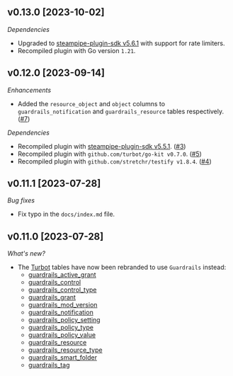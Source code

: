 ## v0.13.0 [2023-10-02]

_Dependencies_

- Upgraded to [steampipe-plugin-sdk v5.6.1](https://github.com/turbot/steampipe-plugin-sdk/blob/main/CHANGELOG.md#v561-2023-09-29) with support for rate limiters.
- Recompiled plugin with Go version `1.21`.

## v0.12.0 [2023-09-14]

_Enhancements_

- Added the `resource_object` and `object` columns to `guardrails_notification` and `guardrails_resource` tables respectively. ([#7](https://github.com/turbot/steampipe-plugin-guardrails/pull/7))

_Dependencies_

- Recompiled plugin with [steampipe-plugin-sdk v5.5.1](https://github.com/turbot/steampipe-plugin-sdk/blob/main/CHANGELOG.md#v551-2023-07-26). ([#3](https://github.com/turbot/steampipe-plugin-guardrails/pull/3))
- Recompiled plugin with `github.com/turbot/go-kit v0.7.0`. ([#5](https://github.com/turbot/steampipe-plugin-guardrails/pull/5))
- Recompiled plugin with `github.com/stretchr/testify v1.8.4`. ([#4](https://github.com/turbot/steampipe-plugin-guardrails/pull/4))

## v0.11.1 [2023-07-28]

_Bug fixes_

- Fix typo in the `docs/index.md` file.

## v0.11.0 [2023-07-28]

_What's new?_

- The [Turbot](https://hub.steampipe.io/plugins/turbot/turbot/tables) tables have now been rebranded to use `Guardrails` instead:
  - [guardrails_active_grant](https://hub.steampipe.io/plugins/turbot/turbot/tables/guardrails_active_grant)
  - [guardrails_control](https://hub.steampipe.io/plugins/turbot/turbot/tables/guardrails_control)
  - [guardrails_control_type](https://hub.steampipe.io/plugins/turbot/turbot/tables/guardrails_control_type)
  - [guardrails_grant](https://hub.steampipe.io/plugins/turbot/turbot/tables/guardrails_grant)
  - [guardrails_mod_version](https://hub.steampipe.io/plugins/turbot/turbot/tables/guardrails_mod_version)
  - [guardrails_notification](https://hub.steampipe.io/plugins/turbot/turbot/tables/guardrails_notification)
  - [guardrails_policy_setting](https://hub.steampipe.io/plugins/turbot/turbot/tables/guardrails_policy_setting)
  - [guardrails_policy_type](https://hub.steampipe.io/plugins/turbot/turbot/tables/guardrails_policy_type)
  - [guardrails_policy_value](https://hub.steampipe.io/plugins/turbot/turbot/tables/guardrails_policy_value)
  - [guardrails_resource](https://hub.steampipe.io/plugins/turbot/turbot/tables/guardrails_resource)
  - [guardrails_resource_type](https://hub.steampipe.io/plugins/turbot/turbot/tables/guardrails_resource_type)
  - [guardrails_smart_folder](https://hub.steampipe.io/plugins/turbot/turbot/tables/guardrails_smart_folder)
  - [guardrails_tag](https://hub.steampipe.io/plugins/turbot/turbot/tables/guardrails_tag)

